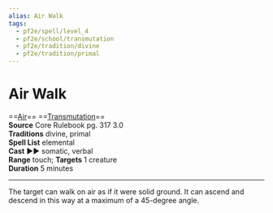```yaml
---
alias: Air Walk 
tags:
  - pf2e/spell/level_4
  - pf2e/school/transmutation
  - pf2e/tradition/divine
  - pf2e/tradition/primal
---
```


# Air Walk

==[Air](Air.md)== ==[Transmutation](Transmutation.md)==  
__Source__ Core Rulebook pg. 317 3.0  
**Traditions** divine, primal  
**Spell List** elemental  
**Cast** ►► somatic, verbal  
**Range** touch; **Targets** 1 creature  
**Duration** 5 minutes

---

The target can walk on air as if it were solid ground. It can ascend and descend in this way at a maximum of a 45-degree angle.
